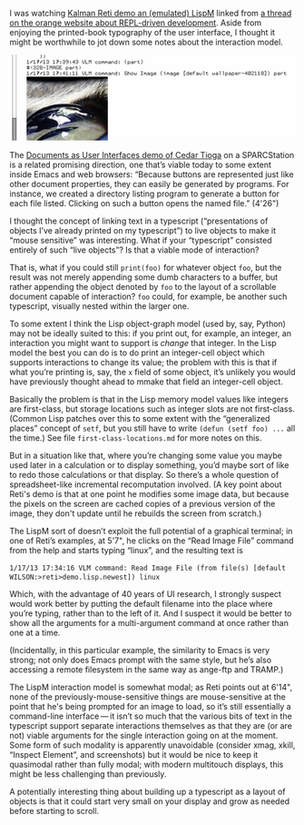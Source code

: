 I was watching [Kalman Reti demo an (emulated) LispM][0] linked from
[a thread on the orange website about REPL-driven development][1].
Aside from enjoying the printed-book typography of the user interface,
I thought it might be worthwhile to jot down some notes about the
interaction model.

![(screenshot of Reti demonstrating a cat photo](reti-lispm-catpic.png)



The [Documents as User Interfaces demo of Cedar Tioga][2] on a
SPARCStation is a related promising direction, one that’s viable today
to some extent inside Emacs and web browsers: “Because buttons are
represented just like other document properties, they can easily be
generated by programs.  For instance, we created a directory listing
program to generate a button for each file listed.  Clicking on such a
button opens the named file.”  (4'26")

I thought the concept of linking text in a typescript (“presentations
of objects I’ve already printed on my typescript”) to live objects to
make it “mouse sensitive” was interesting.  What if your “typescript”
consisted entirely of such “live objects”?  Is that a viable mode of
interaction?

[0]: https://www.youtube.com/watch?v=o4-YnLpLgtk
[1]: https://news.ycombinator.com/item?id=25620256
[2]: https://www.youtube.com/watch?v=0-_zVkrWCOk

That is, what if you could still `print(foo)` for whatever object
`foo`, but the result was not merely appending some dumb characters to
a buffer, but rather appending the object denoted by `foo` to the
layout of a scrollable document capable of interaction?  `foo` could,
for example, be another such typescript, visually nested within the
larger one.

To some extent I think the Lisp object-graph model (used by, say,
Python) may not be ideally suited to this: if you print out, for
example, an integer, an interaction you might want to support is
*change* that integer.  In the Lisp model the best you can do is to do
print an integer-cell object which supports interactions to change its
value; the problem with this is that if what you’re printing is, say,
the `x` field of some object, it’s unlikely you would have previously
thought ahead to mmake that field an integer-cell object.

Basically the problem is that in the Lisp memory model values like
integers are first-class, but storage locations such as integer slots
are not first-class.  (Common Lisp patches over this to some extent
with the “generalized places” concept of `setf`, but you still have to
write `(defun (setf foo) ...` all the time.)  See file
`first-class-locations.md` for more notes on this.

But in a situation like that, where you’re changing some value you
maybe used later in a calculation or to display something, you’d maybe
sort of like to redo those calculations or that display.  So there’s a
whole question of spreadsheet-like incremental recomputation involved.
(A key point about Reti's demo is that at one point he modifies some
image data, but because the pixels on the screen are cached copies of
a previous version of the image, they don't update until he rebuilds
the screen from scratch.)

The LispM sort of doesn’t exploit the full potential of a graphical
terminal; in one of Reti’s examples, at 5'7", he clicks on the “Read
Image File” command from the help and starts typing “linux”, and the
resulting text is

    1/17/13 17:34:16 VLM command: Read Image File (from file(s) [default WILSON:>reti>demo.lisp.newest]) linux

Which, with the advantage of 40 years of UI research, I strongly
suspect would work better by putting the default filename into the
place where you’re typing, rather than to the left of it.  And I
suspect it would be better to show all the arguments for a
multi-argument command at once rather than one at a time.

(Incidentally, in this particular example, the similarity to Emacs is
very strong; not only does Emacs prompt with the same style, but he’s
also accessing a remote filesystem in the same way as ange-ftp and
TRAMP.)

The LispM interaction model is somewhat modal; as Reti points out at
6'14", none of the previously-mouse-sensitive things are
mouse-sensitive at the point that he's being prompted for an image to
load, so it’s still essentially a command-line interface — it isn’t so
much that the various bits of text in the typescript support separate
interactions themselves as that they are (or are not) viable arguments
for the single interaction going on at the moment.  Some form of such
modality is apparently unavoidable (consider xmag, xkill, “Inspect
Element”, and screenshots) but it would be nice to keep it quasimodal
rather than fully modal; with modern multitouch displays, this might
be less challenging than previously.

A potentially interesting thing about building up a typescript as a
layout of objects is that it could start very small on your display
and grow as needed before starting to scroll.
